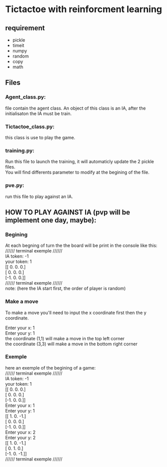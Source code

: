 # Tictactoe with reinforcment learning
## requirement
* pickle 
* timeit
* numpy
* random
* copy
* math 



## Files
### Agent_class.py:
file contain the agent class. An object of this class is an IA, after the initialisaton the IA must be train.  

### Tictactoe_class.py:
this class is use to play the game. 

### training.py:
Run this file to launch the training, it will automaticly update the 2 pickle files.  
You will find differents parameter to modify at the begining of the file.

### pve.py:
run this file to play against an IA.


## HOW TO PLAY AGAINST IA (pvp will be implement one day, maybe):
### Begining
At each begning of turn the the board will be print in the console like this:  
////// terminal exemple //////  
IA token: -1  
your token: 1  
[[ 0.  0.  0.]  
 [ 0.  0.  0.]  
 [-1.  0.  0.]]  
////// terminal exemple //////  
 note: (here the IA start first, the order of player is random)  
 
 ### Make a move
To make a move you'll need to input the x coordinate first then the y coordinate.  

Enter your x: 1  
Enter your y: 1  
the coordinate (1,1) will make a move in the top left corner  
the coordinate (3,3) will make a move in the bottom right corner  

### Exemple
here an exemple of the begining of a game:  
////// terminal exemple //////  
IA token: -1  
your token: 1  
[[ 0.  0.  0.]  
 [ 0.  0.  0.]  
 [-1.  0.  0.]]  
Enter your x: 1  
Enter your y: 1  
[[ 1.  0. -1.]  
 [ 0.  0.  0.]  
 [-1.  0.  0.]]  
Enter your x: 2  
Enter your y: 2  
[[ 1.  0. -1.]  
 [ 0.  1.  0.]  
 [-1.  0. -1.]]  
////// terminal exemple //////  
 
